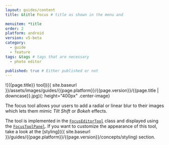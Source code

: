 ```yaml
---
layout: guides/content
title: &title Focus # title as shown in the menu and 

menuitem: *title
order: 2
platform: android
version: v5-beta
category: 
  - guide
  - feature
tags: &tags # tags that are necessary
  - photo editor 

published: true # Either published or not 
---
```


![{{page.title}} tool]({{ site.baseurl }}/assets/images/guides/{{page.platform}}/{{page.version}}/{{page.title | downcase}}.jpg){: height="400px" .center-image}


The focus tool allows your users to add a radial or linear blur to their images which lets them mimic _Tilt Shift_ or _Bokeh_ effects.

The tool is implemented in the [`FocusEditorTool`]({{site.baseurl}}/apidocs/{{page.platform}}/{{page.version}}/ly/img/android/sdk/tools/FocusEditorTool.html) class and displayed using the [`FocusToolPanel`]({{site.baseurl}}/apidocs/{{page.platform}}/{{page.version}}/ly/img/android/ui/panels/FocusToolPanel.html). If you want to customize the appearance of this tool, take a look at the [styling]({{ site.baseurl }}/guides/{{page.platform}}/{{page.version}}/concepts/styling) section.
